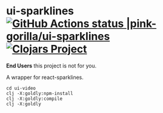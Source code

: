 # ui-sparklines [![GitHub Actions status |pink-gorilla/ui-sparklines](https://github.com/pink-gorilla/ui-sparklines/workflows/CI/badge.svg)](https://github.com/pink-gorilla/ui-sparklines/actions?workflow=CI)[![Clojars Project](https://img.shields.io/clojars/v/org.pinkgorilla/ui-sparklines.svg)](https://clojars.org/org.pinkgorilla/ui-sparklines)

**End Users** this project is not for you.


A wrapper for react-sparklines.

```
cd ui-video
clj -X:goldly:npm-install
clj -X:goldly:compile
clj -X:goldly
```
